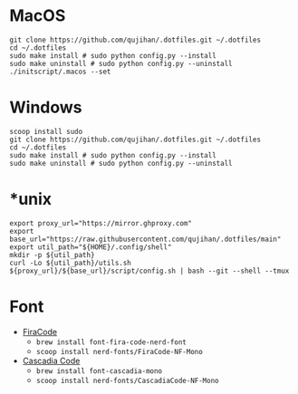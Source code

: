 # MacOS
```shell
git clone https://github.com/qujihan/.dotfiles.git ~/.dotfiles
cd ~/.dotfiles
sudo make install # sudo python config.py --install 
sudo make uninstall # sudo python config.py --uninstall
./initscript/.macos --set
```

# Windows
```shell
scoop install sudo
git clone https://github.com/qujihan/.dotfiles.git ~/.dotfiles
cd ~/.dotfiles
sudo make install # sudo python config.py --install 
sudo make uninstall # sudo python config.py --uninstall
```

# *unix
```shell
export proxy_url="https://mirror.ghproxy.com"
export base_url="https://raw.githubusercontent.com/qujihan/.dotfiles/main"
export util_path="${HOME}/.config/shell"
mkdir -p ${util_path}
curl -Lo ${util_path}/utils.sh ${proxy_url}/${base_url}/script/config.sh | bash --git --shell --tmux
```

# Font
- [FiraCode](https://github.com/ryanoasis/nerd-fonts/releases/download/v3.0.0/FiraCode.zip)
    - `brew install font-fira-code-nerd-font`
    - `scoop install nerd-fonts/FiraCode-NF-Mono`
- [Cascadia Code](https://github.com/microsoft/cascadia-code)
    - `brew install font-cascadia-mono`
    - `scoop install nerd-fonts/CascadiaCode-NF-Mono`
